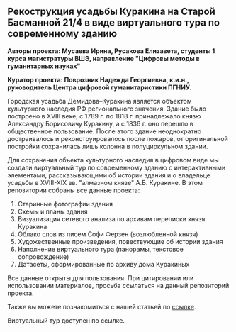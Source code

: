 ## Рекострукция усадьбы Куракина на Старой Басманной 21/4 в виде виртуального тура по современному зданию

**Авторы проекта: Мусаева Ирина, Русакова Елизавета, студенты 1 курса магистратуры ВШЭ, направление "Цифровы методы в гуманитарных науках"** 

**Куратор проекта: Поврозник Надежда Георгиевна, к.и.н., руководитель Центра цифровой гуманитаристики ПГНИУ.**

Городская усадьба Демидова–Куракина является объектом культурного наследия РФ регионального значения. Здание было построено в XVIII веке, с 1789 г. по 1818 г. принадлежало князю Александру Борисовичу Куракину, а с 1836 г. оно перешло в общественное пользование. После этого здание неоднократно достраивалось и реконструировалось после пожаров, от оригинальной постройки сохранилась лишь колонна в полуциркульном здании.

Для сохранения объекта культурного наследия в цифровом виде мы создали виртуальный тур по современному зданию с интерактивными элементами, рассказывающими об истории здания и о владельце усадьбы в XVIII-XIX вв. "алмазном князе" А.Б. Куракине. В этом репозитории собраны все данные проекта:

1) Старинные фотографии здания
2) Схемы и планы здания
3) Визуализация сетевого анализа по архивам переписки князя Куракина
4) Облако слов из писем Софи Ферзен (возлюбленной князя)
5) Художественные произведения, повествующие об истории здания
6) Наполнение виртуального тура (панорамы, текстовое сопровождение)
7) Датасеты, сформированные по архиву дома Куракиных

Все данные открыты для пользования. При цитировании или использовании материалов, просьба ссылаться на данный репозиторий проекта.

Также вы можете познакомиться с нашей статьей по [ссылке](https://drive.google.com/file/d/1kskwhPNawWRo_fIxzkhfeEcav53Fz86f/view?usp=sharing).

Виртуальный тур доступен по ссылке. 

